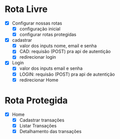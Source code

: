 # Rota Livre

- [x] Configurar nossas rotas
  - [x] configuração inicial
  - [x] configurar rotas protegidas
- [x] cadastrar
  - [x] valor dos inputs nome, email e senha
  - [x] CAD: requisão (POST) pra api de autentição
  - [x] redirecionar login
- [x] Login
  - [x] valor dos inputs email e senha
  - [x] LOGIN: requisão (POST) pra api de autentição
  - [x] redirecionar Home

# Rota Protegida

- [x] Home
  - [x] Cadastrar transações
  - [x] Listar Transações
  - [x] Detalhamento das transações
